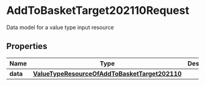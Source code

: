 

# AddToBasketTarget202110Request

Data model for a value type input resource

## Properties

Name | Type | Description | Notes
------------ | ------------- | ------------- | -------------
**data** | [**ValueTypeResourceOfAddToBasketTarget202110**](ValueTypeResourceOfAddToBasketTarget202110.md) |  |  [optional]



